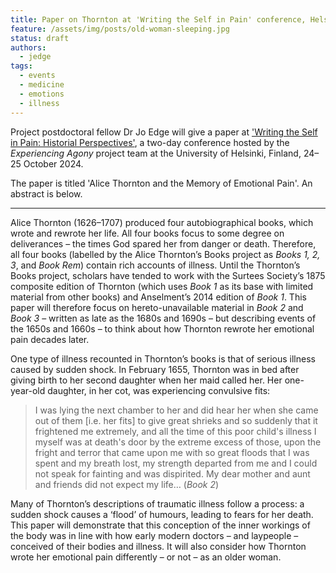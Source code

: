 ```yaml
---
title: Paper on Thornton at 'Writing the Self in Pain' conference, Helsinki
feature: /assets/img/posts/old-woman-sleeping.jpg
status: draft
authors:
  - jedge
tags:
  - events
  - medicine
  - emotions
  - illness
---
```


Project postdoctoral fellow Dr Jo Edge will give a paper at ['Writing the Self in Pain: Historial Perspectives'](https://blogs.helsinki.fi/experiencingagony/writing-the-self-in-pain/), a two-day conference hosted by the *Experiencing Agony* project team at the University of Helsinki, Finland, 24–25 October 2024.

The paper is titled 'Alice Thornton and the Memory of Emotional Pain'. An abstract is below.

---

Alice Thornton (1626–1707) produced four autobiographical books, which wrote and rewrote her life. All four books focus to some degree on deliverances – the times God spared her from danger or death. Therefore, all four books (labelled by the Alice Thornton’s Books project as *Books 1, 2, 3*, and *Book Rem*) contain rich accounts of illness. Until the Thornton’s Books project, scholars have tended to work with the Surtees Society’s 1875 composite edition of Thornton (which uses *Book 1* as its base with limited material from other books) and Anselment’s 2014 edition of *Book 1*. This paper will therefore focus on hereto-unavailable material in *Book 2* and *Book 3* – written as late as the 1680s and 1690s – but describing events of the 1650s and 1660s – to think about how Thornton rewrote her emotional pain decades later.

One type of illness recounted in Thornton’s books is that of serious illness caused by sudden shock. In February 1655, Thornton was in bed after giving birth to her second daughter when her maid called her. Her one-year-old daughter, in her cot, was experiencing convulsive fits:

> I was lying the next chamber to her and did hear her when she came out of them [i.e. her fits] to give great shrieks and so suddenly that it frightened me extremely, and all the time of this poor child's illness I myself was at death's door by the extreme excess of those, upon the fright and terror that came upon me with so great floods that I was spent and my breath lost, my strength departed from me and I could not speak for fainting and was dispirited. My dear mother and aunt and friends did not expect my life… (*Book 2*)

Many of Thornton’s descriptions of traumatic illness follow a process: a sudden shock causes a ‘flood’ of humours, leading to fears for her death. This paper will demonstrate that this conception of the inner workings of the body was in line with how early modern doctors – and laypeople – conceived of their bodies and illness. It will also consider how Thornton wrote her emotional pain differently – or not – as an older woman.

